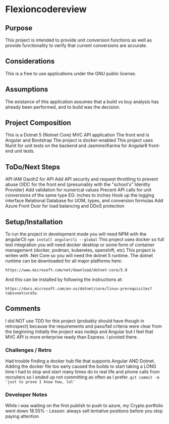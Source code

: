 # Flexioncodereview
## Purpose
This project is intended to provide unit conversion functions as well as provide functionality to verify that current
conversions are accurate. 
## Considerations
This is a free to use applications under the GNU public license.
## Assumptions
The existance of this application assumes that a build vs buy analysis has already been performed, and to build was the decision.

## Project Composition
This is a Dotnet 5 (Notnet Core) MVC API application
The front end is Angular and Bootstrap
The project is docker-enabled 
This project uses Nunit for unit tests on the backend and Jasmine/Karma for Angular8 front-end unit tests.

## ToDo/Next Steps 
API IAM Oauth2 for API
Add API security and request throttling to prevent abuse
OIDC for the front end (presumably with the "school's" Identity Provider)
Add validation for numerical values
Precent API calls for unit conversions of the same type EG: inches to inches
Hook up the logging interface
Relational Database for UOM, types, and conversion formulas
Add Azure Front Door for load balancing and DDoS protection

## Setup/Installation
To run the project in development mode you will need NPM with the angularCli 
```npm install angularcli --global```
This project uses docker so full test integration you will need docker desktop or some form of container management (docker, podman, kuberetes, openshift, etc)
This project is writen with .Net Core so you will need the dotnet 5 runtime.
The dotnet runtime can be downloaded for all major platforms here:
```
https://www.microsoft.com/net/download/dotnet-core/5.0
```
And this can be installed by following the instructions at:
```
https://docs.microsoft.com/en-us/dotnet/core/linux-prerequisites?tabs=netcore5x
```

## Comments
I did NOT use TDD for this project (probably should have though in retrospect) because the requirements and  pass/fail criteria were clear from the beginning
Initially the project was nodejs and Angular but I feel that MVC API is more enterprise ready than Express. I pivoted there.

### Challenges / Retro
Had trouble finding a docker hub file that supports Angular AND Dotnet.
Adding the docker file too early caused the builds to start taking a LONG time
I had to stop and start many times do to real life and phone calls from recruiters so I ended up not committing as often as I prefer.
``` git commit -m 'just to prove I know how, lol' ```

### Developer Notes
While i was waiting on the first publish to push to azure, my Crypto portfolio went down 18.55% - Lesson: always sell tentative positions before you stop paying attention

